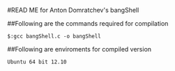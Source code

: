 #READ ME for Anton Domratchev's bangShell

##Following are the commands required for compilation
```
$:gcc bangShell.c -o bangShell
```

##Following are enviroments for compiled version
```
Ubuntu 64 bit 12.10
```
